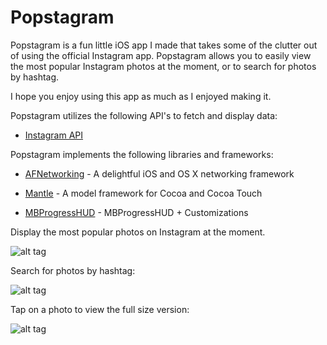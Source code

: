 Popstagram
==========
Popstagram is a fun little iOS app I made that takes some of the clutter out of using the official Instagram app. Popstagram allows you to easily view the most popular Instagram photos at the moment, or to search for photos by hashtag.

I hope you enjoy using this app as much as I enjoyed making it.

Popstagram utilizes the following API's to fetch and display data:
- [Instagram API](http://instagram.com/developer/)

Popstagram implements the following libraries and frameworks:

- [AFNetworking](https://github.com/AFNetworking/AFNetworking) - A delightful iOS and OS X networking framework

- [Mantle](https://github.com/Mantle/Mantle) - A model framework for Cocoa and Cocoa Touch

- [MBProgressHUD](https://github.com/jdg/MBProgressHUD) - MBProgressHUD + Customizations

Display the most popular photos on Instagram at the moment.

![alt tag](https://s5.mzstatic.com/us/r30/Purple1/v4/15/1e/6f/151e6f49-93af-044b-cee4-15653711f615/mzl.sipscrey.png?downloadKey=1410407282_9a93a70154ed3db528d7e200f309ce34)

Search for photos by hashtag:

![alt tag](https://s3.mzstatic.com/us/r30/Purple3/v4/14/69/6d/14696df7-56fa-8ce1-da27-2e5c9027e0bf/mzl.nmmbbxdr.png?downloadKey=1410407282_0311eaf78a21fedf8ae2bce99f667b68)

Tap on a photo to view the full size version:

![alt tag](https://s4.mzstatic.com/us/r30/Purple3/v4/d0/31/89/d0318935-bda2-0034-2b77-8fda6d1bb60f/mzl.ojmsqxzq.png?downloadKey=1410407282_1ac640a9c7dfe78a81c1d038bbc3dc47)
